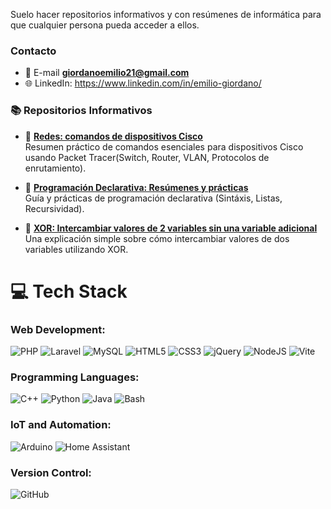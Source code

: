 Suelo hacer repositorios informativos y con resúmenes de informática para que cualquier persona pueda acceder a ellos.
### Contacto
- 💬 E-mail **giordanoemilio21@gmail.com**
- 🌐 LinkedIn: https://www.linkedin.com/in/emilio-giordano/

### 📚 Repositorios Informativos

- 🔧 **[Redes: comandos de dispositivos Cisco](https://emiliogiordano.github.io/Hoja-de-Trucos-Cisco-Packet-Tracer/)**  
  Resumen práctico de comandos esenciales para dispositivos Cisco usando Packet Tracer(Switch, Router, VLAN, Protocolos de enrutamiento).

- 📜 **[Programación Declarativa: Resúmenes y prácticas](https://emiliogiordano.github.io/Programacion-Declarativa-Practica/)**  
  Guía y prácticas de programación declarativa (Sintáxis, Listas, Recursividad).
  
- 🔄 **[XOR: Intercambiar valores de 2 variables sin una variable adicional](https://emiliogiordano.github.io/XOR-swap/)**  
  Una explicación simple sobre cómo intercambiar valores de dos variables utilizando XOR.


# 💻 Tech Stack

### **Web Development:**
![PHP](https://img.shields.io/badge/php-%23777BB4.svg?style=for-the-badge&logo=php&logoColor=white) ![Laravel](https://img.shields.io/badge/laravel-%23FF2D20.svg?style=for-the-badge&logo=laravel&logoColor=white) ![MySQL](https://img.shields.io/badge/mysql-4479A1.svg?style=for-the-badge&logo=mysql&logoColor=white) ![HTML5](https://img.shields.io/badge/html5-%23E34F26.svg?style=for-the-badge&logo=html5&logoColor=white) ![CSS3](https://img.shields.io/badge/css3-%231572B6.svg?style=for-the-badge&logo=css3&logoColor=white) ![jQuery](https://img.shields.io/badge/jquery-%230769AD.svg?style=for-the-badge&logo=jquery&logoColor=white) ![NodeJS](https://img.shields.io/badge/node.js-6DA55F?style=for-the-badge&logo=node.js&logoColor=white) ![Vite](https://img.shields.io/badge/vite-%23646CFF.svg?style=for-the-badge&logo=vite&logoColor=white)

### **Programming Languages:**
![C++](https://img.shields.io/badge/c++-%2300599C.svg?style=for-the-badge&logo=c%2B%2B&logoColor=white) ![Python](https://img.shields.io/badge/python-3670A0?style=for-the-badge&logo=python&logoColor=ffdd54) ![Java](https://img.shields.io/badge/java-%23ED8B00.svg?style=for-the-badge&logo=java&logoColor=white) ![Bash](https://img.shields.io/badge/bash-%23121011.svg?style=for-the-badge&logo=gnu-bash&logoColor=white)

### **IoT and Automation:**
![Arduino](https://img.shields.io/badge/-Arduino-00979D?style=for-the-badge&logo=Arduino&logoColor=white) ![Home Assistant](https://img.shields.io/badge/home%20assistant-%2341BDF5.svg?style=for-the-badge&logo=home-assistant&logoColor=white)

### **Version Control:**
![GitHub](https://img.shields.io/badge/github-%23121011.svg?style=for-the-badge&logo=github&logoColor=white)
